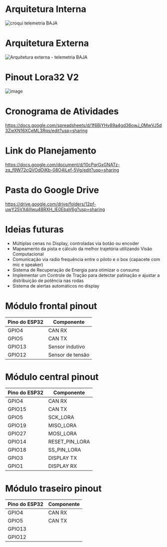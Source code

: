 # Arquitetura Interna

![croqui telemetria BAJA](https://github.com/user-attachments/assets/cad6ea5b-cae7-4df8-ae72-bb1294c1feb5)

# Arquitetura Externa
![Arquitetura externa - telemetria BAJA](https://github.com/user-attachments/assets/bad7541f-d757-440a-9046-76423acb5b15)

# Pinout Lora32 V2
![image](https://github.com/user-attachments/assets/a2757a7a-5f3b-4c13-9c52-783dc83b022d)

# Cronograma de Atividades
https://docs.google.com/spreadsheets/d/1f6BjYHv89a4gd36owJ_0MwVJ5d3ZieXN16XCeML3Rqs/edit?usp=sharing

# Link do Planejamento
https://docs.google.com/document/d/10cPqrGxGNATz-zq_f9W72cQVOdOiKb-08O4iLef-5Vg/edit?usp=sharing

# Pasta do Google Drive
https://drive.google.com/drive/folders/12pf-uwY25VX4iIIwu48RXH_IE0EbaV6g?usp=sharing

# Ideias futuras
- Múltiplas cenas no Display, controladas via botão ou encoder
- Mapeamento da pista e cálculo da melhor trajetória utilizando Visão Computacional
- Comunicação via radio frequência entre o piloto e o box (capacete com mic e speaker)
- Sistema de Recuperação de Energia para otimizar o consumo
- Implementar um Controle de Tração para detectar patinação e ajustar a distribuição de potência nas rodas
- Sistema de alertas automáticos no display
  
# Módulo frontal pinout  
| Pino do ESP32  | Componente |
| ------------- | ------------- |
| GPIO4  | CAN RX  |
| GPIO5  | CAN TX  |
| GPIO13  | Sensor indutivo  |
| GPIO12  | Sensor de tensão  |

# Módulo central pinout  
| Pino do ESP32  | Componente |
| ------------- | ------------- |
| GPIO4  | CAN RX  |
| GPIO15  | CAN TX  |
| GPIO5  | SCK_LORA  |
| GPIO19  | MISO_LORA  |
| GPIO27  | MOSI_LORA  |
| GPIO14  | RESET_PIN_LORA  |
| GPIO18  | SS_PIN_LORA  |
| GPIO3  | DISPLAY TX  |
| GPIO1  | DISPLAY RX  |

# Módulo traseiro pinout  
| Pino do ESP32  | Componente |
| ------------- | ------------- |
| GPIO4  | CAN RX  |
| GPIO5  | CAN TX  |
| GPIO13  |   |
| GPIO12  |   |
